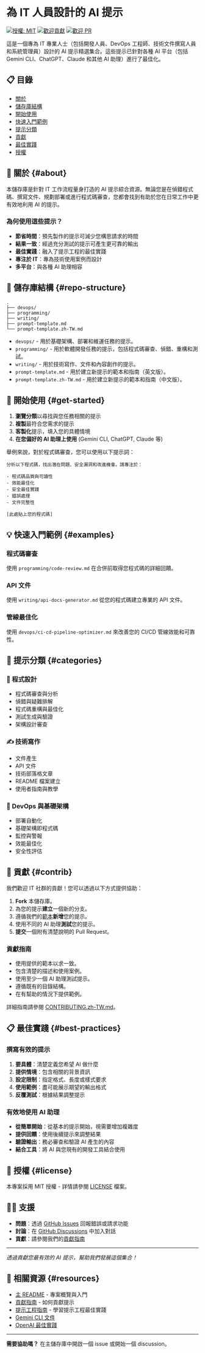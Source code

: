 # 為 IT 人員設計的 AI 提示

[![授權: MIT](https://img.shields.io/badge/License-MIT-yellow.svg)](https://opensource.org/licenses/MIT)
[![歡迎貢獻](https://img.shields.io/badge/contributions-welcome-brightgreen.svg?style=flat)](CONTRIBUTING.md)
[![歡迎 PR](https://img.shields.io/badge/PRs-welcome-brightgreen.svg?style=flat-square)](http://makeapullrequest.com)

這是一個專為 IT 專業人士（包括開發人員、DevOps 工程師、技術文件撰寫人員和系統管理員）設計的 AI 提示精選集合。這些提示已針對各種 AI 平台（包括 Gemini CLI、ChatGPT、Claude 和其他 AI 助理）進行了最佳化。

## 📋 目錄

- [關於](#about)
- [儲存庫結構](#repo-structure)
- [開始使用](#get-started)
- [快速入門範例](#examples)
- [提示分類](#categories)
- [貢獻](#contrib)
- [最佳實踐](#best-practices)
- [授權](#license)

## 🎯 關於 {#about}

本儲存庫是針對 IT 工作流程量身打造的 AI 提示綜合資源。無論您是在偵錯程式碼、撰寫文件、規劃部署或進行程式碼審查，您都會找到有助於您在日常工作中更有效地利用 AI 的提示。

### 為何使用這些提示？

- **節省時間**：預先製作的提示可減少您構思請求的時間
- **結果一致**：經過充分測試的提示可產生更可靠的輸出
- **最佳實踐**：融入了提示工程的最佳實踐
- **專注於 IT**：專為技術使用案例而設計
- **多平台**：與各種 AI 助理相容

## 📁 儲存庫結構 {#repo-structure}

```text
.
├── devops/
├── programming/
├── writing/
├── prompt-template.md
└── prompt-template.zh-TW.md
```

- `devops/` - 用於基礎架構、部署和維運任務的提示。
- `programming/` - 用於軟體開發任務的提示，包括程式碼審查、偵錯、重構和測試。
- `writing/` - 用於技術寫作、文件和內容創作的提示。
- `prompt-template.md` - 用於建立新提示的範本和指南（英文版）。
- `prompt-template.zh-TW.md` - 用於建立新提示的範本和指南（中文版）。

## 🚀 開始使用 {#get-started}

1. **瀏覽分類**以尋找與您任務相關的提示
2. **複製**最符合您需求的提示
3. **客製化**提示，填入您的具體情境
4. **在您偏好的 AI 助理上使用** (Gemini CLI, ChatGPT, Claude 等)

舉例來說，對於程式碼審查，您可以使用以下提示詞：

```text
分析以下程式碼，找出潛在問題、安全漏洞和改進機會。請專注於：

- 程式碼品質與可讀性
- 效能最佳化
- 安全最佳實踐
- 錯誤處理
- 文件完整性

[此處貼上您的程式碼]
```

## 💡 快速入門範例 {#examples}

### 程式碼審查

使用 `programming/code-review.md` 在合併前取得您程式碼的詳細回饋。

### API 文件

使用 `writing/api-docs-generator.md` 從您的程式碼建立專業的 API 文件。

### 管線最佳化

使用 `devops/ci-cd-pipeline-optimizer.md` 來改善您的 CI/CD 管線效能和可靠性。

## 📂 提示分類 {#categories}

### 🔧 程式設計

- 程式碼審查與分析
- 偵錯與疑難排解
- 程式碼重構與最佳化
- 測試生成與驗證
- 架構設計審查

### ✍️ 技術寫作

- 文件產生
- API 文件
- 技術部落格文章
- README 檔案建立
- 使用者指南與教學

### 🚀 DevOps 與基礎架構

- 部署自動化
- 基礎架構即程式碼
- 監控與警報
- 效能最佳化
- 安全性評估

## 🤝 貢獻 {#contrib}

我們歡迎 IT 社群的貢獻！您可以透過以下方式提供協助：

1. **Fork** 本儲存庫。
2. 為您的提示**建立**一個新的分支。
3. 遵循我們的[範本](prompt-template.md)**新增**您的提示。
4. 使用不同的 AI 助理**測試**您的提示。
5. **提交**一個附有清楚說明的 Pull Request。

### 貢獻指南

- 使用提供的範本以求一致。
- 包含清楚的描述和使用案例。
- 使用至少一個 AI 助理測試提示。
- 遵循既有的目錄結構。
- 在有幫助的情況下提供範例。

詳細指南請參閱 [CONTRIBUTING.zh-TW.md](CONTRIBUTING.zh-TW.md)。

## 📋 最佳實踐 {#best-practices}

### 撰寫有效的提示

1. **要具體**：清楚定義您希望 AI 做什麼
2. **提供情境**：包含相關的背景資訊
3. **設定限制**：指定格式、長度或樣式要求
4. **使用範例**：盡可能展示期望的輸出格式
5. **反覆測試**：根據結果調整提示

### 有效地使用 AI 助理

- **從簡單開始**：從基本的提示開始，視需要增加複雜度
- **提供回饋**：使用後續提示來調整結果
- **驗證輸出**：務必審查和驗證 AI 產生的內容
- **結合工具**：將 AI 與您現有的開發工具結合使用

## 📄 授權 {#license}

本專案採用 MIT 授權 - 詳情請參閱 [LICENSE](LICENSE) 檔案。

## 🙋‍♂️ 支援

- **問題**：透過 [GitHub Issues](../../issues) 回報錯誤或請求功能
- **討論**：在 [GitHub Discussions](../../discussions) 中加入對話
- **貢獻**：請參閱我們的[貢獻指南](CONTRIBUTING.md)

---

*透過貢獻您最有效的 AI 提示，幫助我們發展這個集合！*

## 🔗 相關資源 {#resources}

- [主 README](README.zh-TW.md) - 專案概覽與入門
- [貢獻指南](CONTRIBUTING.zh-TW.md) - 如何貢獻提示
- [提示工程指南](https://www.promptingguide.ai/) - 學習提示工程最佳實踐
- [Gemini CLI 文件](https://ai.google.dev/gemini-api/docs/cli)
- [OpenAI 最佳實踐](https://platform.openai.com/docs/guides/prompt-engineering)

---

**需要協助嗎？** 在主儲存庫中開啟一個 issue 或開始一個 discussion。
